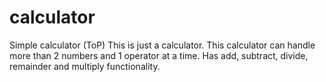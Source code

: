 # calculator
Simple calculator (ToP)
 This is just a calculator. This calculator can handle more than 2 numbers and 1 operator at a time. Has add, subtract, divide, remainder and multiply functionality.